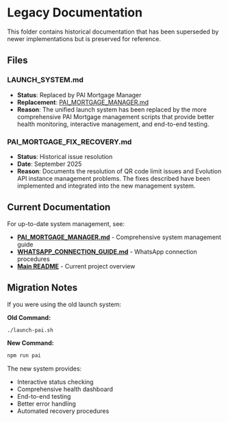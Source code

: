 # Legacy Documentation

This folder contains historical documentation that has been superseded by newer implementations but is preserved for reference.

## Files

### LAUNCH_SYSTEM.md
- **Status**: Replaced by PAI Mortgage Manager
- **Replacement**: [PAI_MORTGAGE_MANAGER.md](../PAI_MORTGAGE_MANAGER.md)
- **Reason**: The unified launch system has been replaced by the more comprehensive PAI Mortgage management scripts that provide better health monitoring, interactive management, and end-to-end testing.

### PAI_MORTGAGE_FIX_RECOVERY.md
- **Status**: Historical issue resolution
- **Date**: September 2025
- **Reason**: Documents the resolution of QR code limit issues and Evolution API instance management problems. The fixes described have been implemented and integrated into the new management system.

## Current Documentation

For up-to-date system management, see:
- **[PAI_MORTGAGE_MANAGER.md](../PAI_MORTGAGE_MANAGER.md)** - Comprehensive system management guide
- **[WHATSAPP_CONNECTION_GUIDE.md](../WHATSAPP_CONNECTION_GUIDE.md)** - WhatsApp connection procedures
- **[Main README](../../README.md)** - Current project overview

## Migration Notes

If you were using the old launch system:

**Old Command:**
```bash
./launch-pai.sh
```

**New Command:**
```bash
npm run pai
```

The new system provides:
- Interactive status checking
- Comprehensive health dashboard
- End-to-end testing
- Better error handling
- Automated recovery procedures